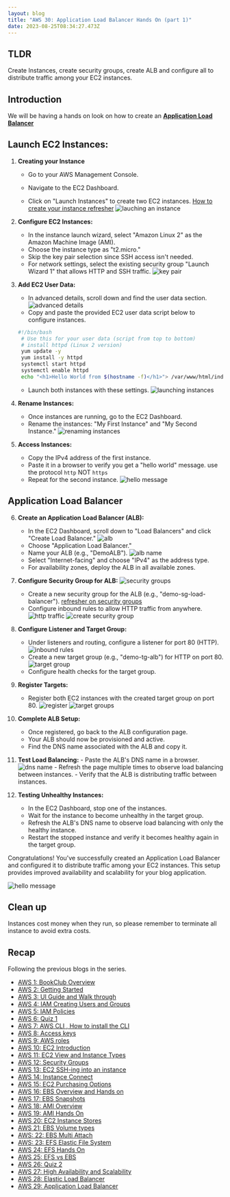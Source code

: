 ```yaml
---
layout: blog
title: "AWS 30: Application Load Balancer Hands On (part 1)" 
date: 2023-08-25T08:34:27.473Z
---
```


## TLDR

Create Instances, create security groups, create ALB and configure all to distribute traffic among your EC2 instances.

## Introduction

We will be having a hands on look on how to create an [**Application Load Balancer**](https://magicishaqblog.netlify.app/ApplicationLoadBalancer/2023-08-18-aws-29-applicaton-load-balancer/)

## Launch EC2 Instances:

1. **Creating your Instance**  
    - Go to your AWS Management Console.

   - Navigate to the EC2 Dashboard.
   - Click on "Launch Instances" to create two EC2 instances.
     [How to create your instance refresher](https://magicishaqblog.netlify.app/2023-02-24-aws-10-EC2/#instance)
     ![lauching an instance](/blog/src/images/30/alb1.png)

2. **Configure EC2 Instances:**

   - In the instance launch wizard, select "Amazon Linux 2" as the Amazon Machine Image (AMI).
   - Choose the instance type as "t2.micro."
   - Skip the key pair selection since SSH access isn't needed.
   - For network settings, select the existing security group "Launch Wizard 1" that allows HTTP and SSH traffic.
     ![key pair](/blog/src/images/30/alb2.png)

3. **Add EC2 User Data:**

   - In advanced details, scroll down and find the user data section.
     ![advanced details](/blog/src/images/30/alb3.png)
   - Copy and paste the provided EC2 user data script below to configure instances.

   ```bash
   #!/bin/bash
    # Use this for your user data (script from top to bottom)
    # install httpd (Linux 2 version)
    yum update -y
    yum install -y httpd
    systemctl start httpd
    systemctl enable httpd
    echo "<h1>Hello World from $(hostname -f)</h1>"> /var/www/html/index.html
   ```

   - Launch both instances with these settings.
     ![launching instances](/blog/src/images/30/alb5.png)

4. **Rename Instances:**

   - Once instances are running, go to the EC2 Dashboard.
   - Rename the instances: "My First Instance" and "My Second Instance."
     ![renaming instances](/blog/src/images/30/alb6.png)

5. **Access Instances:**
   - Copy the IPv4 address of the first instance.
   - Paste it in a browser to verify you get a "hello world" message. use the protocol `http` NOT `https`
   - Repeat for the second instance.
     ![hello message](/blog/src/images/30/alb7.png)

## Application Load Balancer

6. **Create an Application Load Balancer (ALB):**

   - In the EC2 Dashboard, scroll down to "Load Balancers" and click "Create Load Balancer."
     ![alb](/blog/src/images/30/alb8.png)
   - Choose "Application Load Balancer."
   - Name your ALB (e.g., "DemoALB").
     ![alb name](/blog/src/images/30/alb9.png)
   - Select "Internet-facing" and choose "IPv4" as the address type.
   - For availability zones, deploy the ALB in all available zones.

7. **Configure Security Group for ALB:**
   ![security groups](/blog/src/images/30/alb10.png)

   - Create a new security group for the ALB (e.g., "demo-sg-load-balancer"). [refresher on security groups](https://magicishaqblog.netlify.app/2023-03-10-aws-12-security-groups)
   - Configure inbound rules to allow HTTP traffic from anywhere.
     ![http traffic](/blog/src/images/30/alb11.png)
     ![create security group](/blog/src/images/30/alb13.png)

8. **Configure Listener and Target Group:**

   - Under listeners and routing, configure a listener for port 80 (HTTP).
     ![inbound rules](/blog/src/images/30/alb12.png)
   - Create a new target group (e.g., "demo-tg-alb") for HTTP on port 80.
     ![target group](/blog/src/images/30/alb15.png)
   - Configure health checks for the target group.

9. **Register Targets:**

   - Register both EC2 instances with the created target group on port 80.
     ![register](/blog/src/images/30/alb16.png)
     ![target groups](/blog/src/images/30/alb17.png)

10. **Complete ALB Setup:**
    - Once registered, go back to the ALB configuration page.
    - Your ALB should now be provisioned and active.
    - Find the DNS name associated with the ALB and copy it.
11. **Test Load Balancing:** - Paste the ALB's DNS name in a browser.
    ![dns name](/blog/src/images/30/alb20.png) - Refresh the page multiple times to observe load balancing between instances. - Verify that the ALB is distributing traffic between instances.

12. **Testing Unhealthy Instances:**
    - In the EC2 Dashboard, stop one of the instances.
    - Wait for the instance to become unhealthy in the target group.
    - Refresh the ALB's DNS name to observe load balancing with only the healthy instance.
    - Restart the stopped instance and verify it becomes healthy again in the target group.

Congratulations! You've successfully created an Application Load Balancer and configured it to distribute traffic among your EC2 instances. This setup provides improved availability and scalability for your blog application.

![hello message](/blog/src/images/30/7.png)

## Clean up

Instances cost money when they run, so please remember to terminate all instance to avoid extra costs.

## Recap

Following the previous blogs in the series.

- [AWS 1: BookClub Overview](https://magicishaqblog.netlify.app/aws/)
- [AWS 2: Getting Started](https://magicishaqblog.netlify.app/2023-01-23-aws-2-getting-started/)
- [AWS 3: UI Guide and Walk through](https://magicishaqblog.netlify.app/2023-01-27-aws-3-UI-guide-and-walkthrough)
- [AWS 4: IAM Creating Users and Groups](https://magicishaqblog.netlify.app/2023-01-28-aws-4-IAM)
- [AWS 5: IAM Policies](https://magicishaqblog.netlify.app/2023-02-03-aws-5-IAM-polices)
- [AWS 6: Quiz 1 ](https://magicishaqblog.netlify.app/aws-quiz-one)
- [AWS 7: AWS CLI , How to install the CLI](https://magicishaqblog.netlify.app/2023-10-03-aws-7-cli)
- [AWS 8: Access keys](https://magicishaqblog.netlify.app/2023-10-03-aws-8-access-keys)
- [AWS 9: AWS roles](https://magicishaqblog.netlify.app/2023-02-17-aws-9-roles)
- [AWS 10: EC2 Introduction](https://magicishaqblog.netlify.app/2023-02-24-aws-10-EC2/)
- [AWS 11: EC2 View and Instance Types](https://magicishaqblog.netlify.app/2023-03-03-aws-11-EC2-View-and-instance-types)
- [AWS 12: Security Groups](https://magicishaqblog.netlify.app/2023-03-10-aws-12-security-groups)
- [AWS 13: EC2 SSH-ing into an instance](https://magicishaqblog.netlify.app/2023-03-17-aws-13-ssh)
- [AWS 14: Instance Connect](https://magicishaqblog.netlify.app/2023-03-24-aws-14-instance-connect)
- [AWS 15: EC2 Purchasing Options](https://magicishaqblog.netlify.app/2023-03-31-aws-15-EC2-purchasing-options)
- [AWS 16: EBS Overview and Hands on](https://magicishaqblog.netlify.app/2023-04-14-aws-16-EBS-Overview-and-Hands-On)
- [AWS 17: EBS Snapshots](https://magicishaqblog.netlify.app/2023-04-21-aws-17-ebs-snapshots)
- [AWS 18: AMI Overview](https://magicishaqblog.netlify.app/2023-04-28-aws-18-ami)
- [AWS 19: AMI Hands On](https://magicishaqblog.netlify.app/2023-06-02-aws-19-AMI-Hands-On)
- [AWS 20: EC2 Instance Stores](https://magicishaqblog.netlify.app/2023-06-09-aws-20-EC2-Instance-Store)
- [AWS 21: EBS Volume types](https://magicishaqblog.netlify.app/2023-06-16-aws-21-EBS-volume-types)
- [AWS: 22: EBS Multi Attach](https://magicishaqblog.netlify.app/2023-06-23-aws-22-EBS-Multi-Attach)
- [AWS: 23: EFS Elastic File System](https://magicishaqblog.netlify.app/2023-06-30-aws-23-EFS-Elastic-File-System)
- [AWS 24: EFS Hands On](https://magicishasblog.netlify.app/2023-07-07-aws-24-EFS-Hands-On)
- [AWS 25: EFS vs EBS](https://magicishasblog.netlify.app/2023-07-14-aws-25-EFS-vs-EBS)
- [AWS 26: Quiz 2](https://magicishaqblog.netlify.app/quiz-2/2023-07-21-aws-26-quiz-2/)
- [AWS 27: High Availability and Scalability ](https://magicishaqblog.netlify.app/section6/2023-07-28-high_availability_and_scalability/)
- [AWS 28: Elastic Load Balancer](https://magicishaqblog.netlify.app/ElasticLoadBalancing/2023-08-11-aws-28-elastic-load-balancing/)
- [AWS 29: Application Load Balancer](https://magicishaqblog.netlify.app/ApplicationLoadBalancer/2023-08-18-aws-29-applicaton-load-balancer/)
